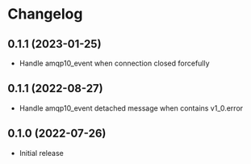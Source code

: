 # Changelog

## 0.1.1 (2023-01-25)

* Handle amqp10_event when connection closed forcefully


## 0.1.1 (2022-08-27)

* Handle amqp10_event detached message when contains v1_0.error

## 0.1.0 (2022-07-26)

* Initial release

